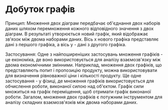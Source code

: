 # Добуток графів

Принцип: Множення двох діаграм передбачає об'єднання двох наборів даних шляхом перемноження кожного відповідного значення з двох діаграм. В результаті утворюється новий графік, який відображає зв'язок між двома наборами даних. Вісь x нового графіка представляє дані з першого графіка, а вісь y - дані з другого графіка.

Застосування: Одне з найпоширеніших застосувань множення графіків - це економіка, де воно використовується для аналізу взаємозв'язку між двома економічними змінними. Наприклад, множення двох графіків, що представляють попит і пропозицію продукту, можна використовувати для визначення рівноважної ціни і кількості продукту. Ще одне застосування - у фізиці, де множення графіків використовується для обчислення роботи, виконаної силою над об'єктом. Графік сили множиться на графік переміщення, щоб отримати графік виконаної роботи. Загалом, множення двох графіків є потужним інструментом для аналізу складних взаємозв'язків між двома наборами даних.